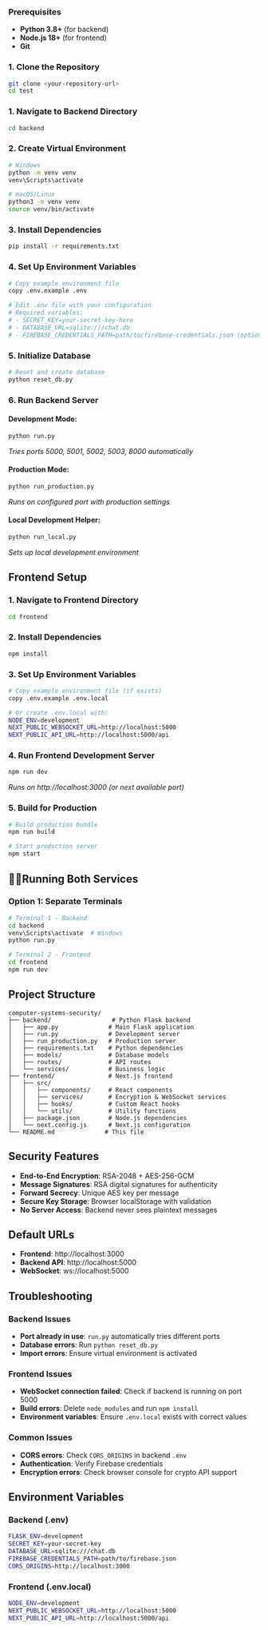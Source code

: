 
### Prerequisites
- **Python 3.8+** (for backend)
- **Node.js 18+** (for frontend)
- **Git**

### 1. Clone the Repository
```bash
git clone <your-repository-url>
cd test
```

### 1. Navigate to Backend Directory
```bash
cd backend
```

### 2. Create Virtual Environment
```bash
# Windows
python -m venv venv
venv\Scripts\activate

# macOS/Linux
python3 -m venv venv
source venv/bin/activate
```

### 3. Install Dependencies
```bash
pip install -r requirements.txt
```

### 4. Set Up Environment Variables
```bash
# Copy example environment file
copy .env.example .env

# Edit .env file with your configuration
# Required variables:
# - SECRET_KEY=your-secret-key-here
# - DATABASE_URL=sqlite:///chat.db
# - FIREBASE_CREDENTIALS_PATH=path/to/firebase-credentials.json (optional)
```

### 5. Initialize Database
```bash
# Reset and create database
python reset_db.py
```

### 6. Run Backend Server

#### Development Mode:
```bash
python run.py
```
*Tries ports 5000, 5001, 5002, 5003, 8000 automatically*

#### Production Mode:
```bash
python run_production.py
```
*Runs on configured port with production settings*

#### Local Development Helper:
```bash
python run_local.py
```
*Sets up local development environment*

## Frontend Setup

### 1. Navigate to Frontend Directory
```bash
cd frontend
```

### 2. Install Dependencies
```bash
npm install
```

### 3. Set Up Environment Variables
```bash
# Copy example environment file (if exists)
copy .env.example .env.local

# Or create .env.local with:
NODE_ENV=development
NEXT_PUBLIC_WEBSOCKET_URL=http://localhost:5000
NEXT_PUBLIC_API_URL=http://localhost:5000/api
```

### 4. Run Frontend Development Server
```bash
npm run dev
```
*Runs on http://localhost:3000 (or next available port)*

### 5. Build for Production
```bash
# Build production bundle
npm run build

# Start production server
npm start
```

## 🏃‍♂Running Both Services

### Option 1: Separate Terminals
```bash
# Terminal 1 - Backend
cd backend
venv\Scripts\activate  # Windows
python run.py

# Terminal 2 - Frontend  
cd frontend
npm run dev
```

## Project Structure

```
computer-systems-security/
├── backend/                 # Python Flask backend
│   ├── app.py              # Main Flask application
│   ├── run.py              # Development server
│   ├── run_production.py   # Production server
│   ├── requirements.txt    # Python dependencies
│   ├── models/             # Database models
│   ├── routes/             # API routes
│   └── services/           # Business logic
├── frontend/               # Next.js frontend
│   ├── src/
│   │   ├── components/     # React components
│   │   ├── services/       # Encryption & WebSocket services
│   │   ├── hooks/          # Custom React hooks
│   │   └── utils/          # Utility functions
│   ├── package.json        # Node.js dependencies
│   └── next.config.js      # Next.js configuration
└── README.md              # This file
```

## Security Features

- **End-to-End Encryption**: RSA-2048 + AES-256-GCM
- **Message Signatures**: RSA digital signatures for authenticity
- **Forward Secrecy**: Unique AES key per message
- **Secure Key Storage**: Browser localStorage with validation
- **No Server Access**: Backend never sees plaintext messages

## Default URLs

- **Frontend**: http://localhost:3000
- **Backend API**: http://localhost:5000
- **WebSocket**: ws://localhost:5000


##  Troubleshooting

### Backend Issues
- **Port already in use**: `run.py` automatically tries different ports
- **Database errors**: Run `python reset_db.py`
- **Import errors**: Ensure virtual environment is activated

### Frontend Issues
- **WebSocket connection failed**: Check if backend is running on port 5000
- **Build errors**: Delete `node_modules` and run `npm install`
- **Environment variables**: Ensure `.env.local` exists with correct values

### Common Issues
- **CORS errors**: Check `CORS_ORIGINS` in backend `.env`
- **Authentication**: Verify Firebase credentials 
- **Encryption errors**: Check browser console for crypto API support

##  Environment Variables

### Backend (.env)
```bash
FLASK_ENV=development
SECRET_KEY=your-secret-key
DATABASE_URL=sqlite:///chat.db
FIREBASE_CREDENTIALS_PATH=path/to/firebase.json
CORS_ORIGINS=http://localhost:3000
```

### Frontend (.env.local)
```bash
NODE_ENV=development
NEXT_PUBLIC_WEBSOCKET_URL=http://localhost:5000
NEXT_PUBLIC_API_URL=http://localhost:5000/api
```


